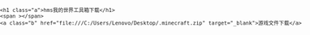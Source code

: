 <style>
/*--预设--*/ 
body { padding:0px;margin: 0px; } 
#lyrow, #lyrow input, #lyrow textarea { font-size:12px;font-family: 'Microsoft YaHei', '微软雅黑', MicrosoftJhengHei, '华文细黑', STHeiti, MingLiu; } 
#lyrow { height:100vh;width: 100vw; } 
#lyrow div { min-height: 18px;  } 
#lyrow input, #lyrow textarea { border:rgb(235, 235, 235) 1px solid;border-radius: 3px;padding: 5px 8px;outline: 0; } 
#lyrow input:hover, #lyrow textarea:hover { border: 1px solid #6bc1f2; } 
/*--编辑--*/ 
#lyrow .a { padding:0 0 0 332px; } 
#lyrow .b { padding:0 0 0 151px; } 

</style>
<!--下载font-awesome.css图标包-->
<!--https://www.58html.com/html/template/font-awesome.zip-->
<link rel="stylesheet" href="https://www.58html.com/gui/css/font-awesome/css/font-awesome.css">
<div id="lyrow">

        
    <h1 class="a">hms我的世界工具箱下载</h1>
    <span ></span>
    <a class="b" href="file:///C:/Users/Lenovo/Desktop/.minecraft.zip" target="_blank">游戏文件下载</a>
</div>
